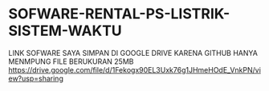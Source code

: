 # SOFWARE-RENTAL-PS-LISTRIK-SISTEM-WAKTU
LINK SOFWARE SAYA SIMPAN DI GOOGLE DRIVE KARENA GITHUB HANYA MENMPUNG FILE BERUKURAN 25MB
https://drive.google.com/file/d/1Fekogx90EL3Uxk76g1JHmeHOdE_VnkPN/view?usp=sharing
